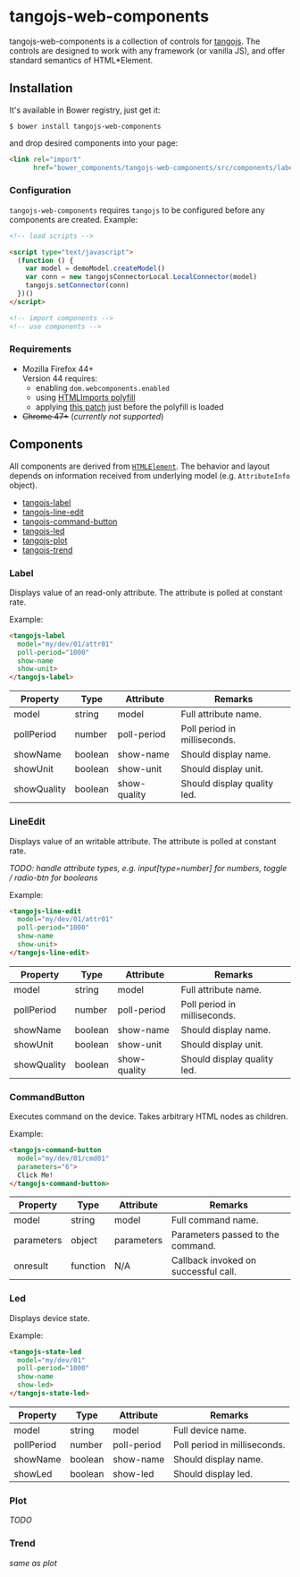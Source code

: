 # tangojs-web-components

tangojs-web-components is a collection of controls for
[tangojs](https://github.com/mliszcz/tangojs). The controls are
designed to work with any framework (or vanilla JS), and
offer standard semantics of HTML*Element.

## Installation

It's available in Bower registry, just get it:
```
$ bower install tangojs-web-components
```

and drop desired components into your page:
```html
<link rel="import"
      href="bower_components/tangojs-web-components/src/components/label.html">
```

### Configuration
`tangojs-web-components` requires `tangojs` to be configured before any
components are created. Example:
```html
<!-- load scripts -->

<script type="text/javascript">
  (function () {
    var model = demoModel.createModel()
    var conn = new tangojsConnectorLocal.LocalConnector(model)
    tangojs.setConnector(conn)
  })()
</script>

<!-- import components -->
<!-- use components -->
```

### Requirements
* Mozilla Firefox 44+  
  Version 44 requires:
  * enabling `dom.webcomponents.enabled`
  * using
    [HTMLImports polyfill](http://webcomponents.org/polyfills/html-imports/)
  * applying [this patch](https://gist.github.com/d11ea630cc777012d69b.git)
    just before the polyfill is loaded
* ~~Chrome 47+~~ (*currently not supported*)

## Components

All components are derived from
[`HTMLElement`](https://developer.mozilla.org/en/docs/Web/API/HTMLElement).
The behavior and layout depends on information received from underlying
model (e.g. `AttributeInfo` object).

* [tangojs-label](#label)
* [tangojs-line-edit](#lineedit)
* [tangojs-command-button](.#commandbutton)
* [tangojs-led](.#led)
* [tangojs-plot](.#plot)
* [tangojs-trend](.#trend)

### Label

Displays value of an read-only attribute. The attribute is polled at
constant rate.

Example:
```html
<tangojs-label
  model="my/dev/01/attr01"
  poll-period="1000"
  show-name
  show-unit>
</tangojs-label>
```

Property    | Type    | Attribute    | Remarks
----------- | ------- | ------------ | -------
model       | string  | model        | Full attribute name.
pollPeriod  | number  | poll-period  | Poll period in milliseconds.
showName    | boolean | show-name    | Should display name.
showUnit    | boolean | show-unit    | Should display unit.
showQuality | boolean | show-quality | Should display quality led.

### LineEdit

Displays value of an writable attribute. The attribute is polled at
constant rate.

*TODO: handle attribute types, e.g. input[type=number] for numbers,
toggle / radio-btn for booleans*

Example:
```html
<tangojs-line-edit
  model="my/dev/01/attr01"
  poll-period="1000"
  show-name
  show-unit>
</tangojs-line-edit>
```

Property    | Type    | Attribute    | Remarks
----------- | ------- | ------------ | -------
model       | string  | model        | Full attribute name.
pollPeriod  | number  | poll-period  | Poll period in milliseconds.
showName    | boolean | show-name    | Should display name.
showUnit    | boolean | show-unit    | Should display unit.
showQuality | boolean | show-quality | Should display quality led.

### CommandButton

Executes command on the device. Takes arbitrary HTML nodes as children.

Example:
```html
<tangojs-command-button
  model="my/dev/01/cmd01"
  parameters="6">
  Click Me!
</tangojs-command-button>
```

Property   | Type     | Attribute   | Remarks
---------- | -------- | ----------- | -------
model      | string   | model       | Full command name.
parameters | object   | parameters  | Parameters passed to the command.
onresult   | function | N/A         | Callback invoked on successful call.

### Led

Displays device state.

Example:
```html
<tangojs-state-led
  model="my/dev/01"
  poll-period="1000"
  show-name
  show-led>
</tangojs-state-led>
```

Property   | Type    | Attribute   | Remarks
---------- | ------- | ----------- | -------
model      | string  | model       | Full device name.
pollPeriod | number  | poll-period | Poll period in milliseconds.
showName   | boolean | show-name   | Should display name.
showLed    | boolean | show-led    | Should display led.

### Plot

*TODO*

### Trend

*same as plot*
